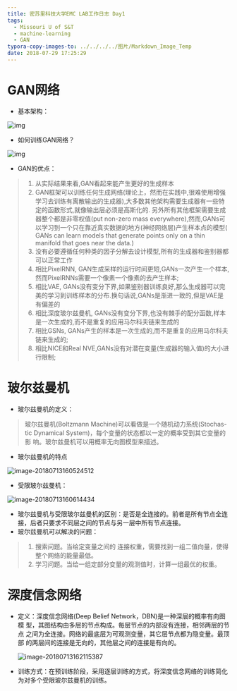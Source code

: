 ```yaml
---
title: 密苏里科技大学EMC LAB工作日志 Day1
tags:
  - Missouri U of S&T
  - machine-learning
  - GAN
typora-copy-images-to: ../../../../图片/Markdown_Image_Temp
date: 2018-07-29 17:25:29
---
```



# GAN网络

* 基本架构：

![img](../../../../图片/Markdown_Image_Temp/v2-61e1b1a6d1feb23a7d3c52966d11be08_hd.png)

* 如何训练GAN网络？

![img](006tKfTcly1ft8wo4ne7uj30k00cajsu.jpg)

* GAN的优点：

<!-- more -->

> 1. 从实际结果来看,GAN看起来能产生更好的生成样本
> 2. GAN框架可以训练任何生成网络(理论上，然而在实践中,很难使用增强学习去训练有离散输出的生成器),大多数其他架构需要生成器有一些特定的函数形式,就像输出层必须是高斯化的. 另外所有其他框架需要生成器整个都是非零权值(put non-zero mass everywhere),然而,GANs可以学习到一个只在靠近真实数据的地方(神经网络层)产生样本点的模型( GANs can learn models that generate points only on a thin manifold that goes near the data.)
> 3. 没有必要遵循任何种类的因子分解去设计模型,所有的生成器和鉴别器都可以正常工作
> 4. 相比PixelRNN, GAN生成采样的运行时间更短,GANs一次产生一个样本,然而PixelRNNs需要一个像素一个像素的去产生样本;
> 5. 相比VAE, GANs没有变分下界,如果鉴别器训练良好,那么生成器可以完美的学习到训练样本的分布.换句话说,GANs是渐进一致的,但是VAE是有偏差的
> 6. 相比深度玻尔兹曼机, GANs没有变分下界,也没有棘手的配分函数,样本是一次生成的,而不是重复的应用马尔科夫链来生成的
> 7. 相比GSNs, GANs产生的样本是一次生成的,而不是重复的应用马尔科夫链来生成的;
> 8. 相比NICE和Real NVE,GANs没有对潜在变量(生成器的输入值)的大小进行限制; 

# 玻尔兹曼机

* 玻尔兹曼机的定义：

> 玻尔兹曼机(Boltzmann Machine)可以看做是一个随机动力系统(Stochas- tic Dynamical System)，每个变量的状态都以一定的概率受到其它变量的影 响。玻尔兹曼机可以用概率无向图模型来描述。 

* 玻尔兹曼机的特点

![image-20180713160524512](../../../../图片/Markdown_Image_Temp/image-20180713160524512.png)

* 受限玻尔兹曼机：

![image-20180713160614434](../../../../图片/Markdown_Image_Temp/image-20180713160614434.png)

* 玻尔兹曼机与受限玻尔兹曼机的区别：是否是全连接的。前者是所有节点全连接，后者只要求不同层之间的节点与另一层中所有节点连接。
* 玻尔兹曼机可以解决的问题：

> 1. 搜索问题。当给定变量之间的 连接权重，需要找到一组二值向量，使得整个网络的能量最低。
> 2. 学习问题。当给一组定部分变量的观测值时，计算一组最优的权重。 

# 深度信念网络 

* 定义：深度信念网络(Deep Belief Network，DBN)是一种深层的概率有向图模 型，其图结构由多层的节点构成。每层节点的内部没有连接，相邻两层的节点 之间为全连接。网络的最底层为可观测变量，其它层节点都为隐变量。最顶部 的两层间的连接是无向的，其他层之间的连接是有向的。 

  ![image-20180713162115387](../../../../图片/Markdown_Image_Temp/image-20180713162115387.png)

* 训练方式：在预训练阶段，采用逐层训练的方式，将深度信念网络的训练简化为对多个受限玻尔兹曼机的训练。 